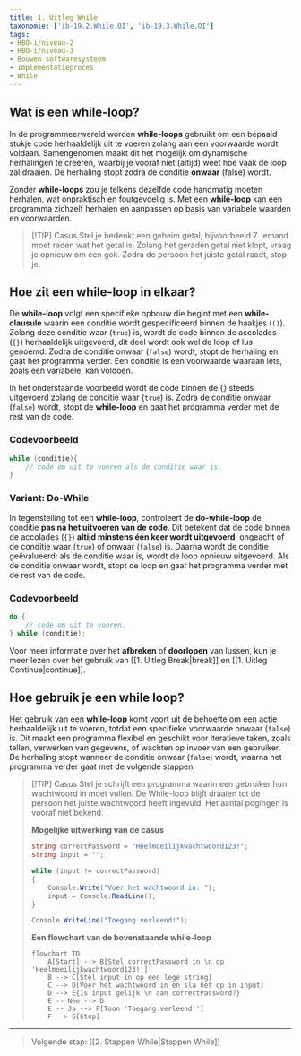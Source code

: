 ```yaml
---
title: 1. Uitleg While
taxonomie: ['ib-19.2.While.OI', 'ib-19.3.While.OI']
tags:
- HBO-i/niveau-2
- HBO-i/niveau-3
- Bouwen softwaresysteem
- Implementatieproces
- While
---
```


## Wat is een while-loop?
In de programmeerwereld worden **while-loops** gebruikt om een bepaald stukje code herhaaldelijk uit te voeren zolang aan een voorwaarde wordt voldaan. Samengenomen maakt dit het mogelijk om dynamische herhalingen te creëren, waarbij je vooraf niet (altijd) weet hoe vaak de loop zal draaien. De herhaling stopt zodra de conditie **onwaar** (false) wordt.

Zonder **while-loops** zou je telkens dezelfde code handmatig moeten herhalen, wat onpraktisch en foutgevoelig is. Met een **while-loop** kan een programma zichzelf herhalen en aanpassen op basis van variabele waarden en voorwaarden.

> [!TIP] Casus
> Stel je bedenkt een geheim getal, bijvoorbeeld 7. Iemand moet raden wat het getal is. Zolang het geraden getal niet klopt, vraag je opnieuw om een gok. Zodra de persoon het juiste getal raadt, stop je.

## Hoe zit een while-loop in elkaar?
De **while-loop** volgt een specifieke opbouw die begint met een **while-clausule** waarin een conditie wordt gespecificeerd binnen de haakjes (`()`). Zolang deze conditie waar (`true`) is, wordt de code binnen de accolades (`{}`) herhaaldelijk uitgevoerd, dit deel wordt ook wel de loop of lus genoemd. Zodra de conditie onwaar (`false`) wordt, stopt de herhaling en gaat het programma verder.
Een conditie is een voorwaarde waaraan iets, zoals een variabele, kan voldoen.

In het onderstaande voorbeeld wordt de code binnen de {} steeds uitgevoerd zolang de conditie waar (`true`) is. Zodra de conditie onwaar (`false`) wordt, stopt de **while-loop** en gaat het programma verder met de rest van de code.

### Codevoorbeeld
```csharp
while (conditie){
    // code om uit te voeren als de conditie waar is.
}
```
### Variant: Do-While
In tegenstelling tot een **while-loop**, controleert de **do-while-loop** de conditie **pas na het uitvoeren van de code**. Dit betekent dat de code binnen de accolades (`{}`) **altijd minstens één keer wordt uitgevoerd**, ongeacht of de conditie waar (`true`) of onwaar (`false`) is. Daarna wordt de conditie geëvalueerd: als de conditie waar is, wordt de loop opnieuw uitgevoerd. Als de conditie onwaar wordt, stopt de loop en gaat het programma verder met de rest van de code.

### Codevoorbeeld
```csharp
do {
    // code om uit te voeren.
} while (conditie);
```

Voor meer informatie over het **afbreken** of **doorlopen** van lussen, kun je meer lezen over het gebruik van [[1. Uitleg Break|break]] en [[1. Uitleg Continue|continue]].

## Hoe gebruik je een while loop?
Het gebruik van een **while-loop** komt voort uit de behoefte om een actie herhaaldelijk uit te voeren, totdat een specifieke voorwaarde onwaar (`false`) is. Dit maakt een programma flexibel en geschikt voor iteratieve taken, zoals tellen, verwerken van gegevens, of wachten op invoer van een gebruiker. De herhaling stopt wanneer de conditie onwaar (`false`) wordt, waarna het programma verder gaat met de volgende stappen.

> [!TIP] Casus
> Stel je schrijft een programma waarin een gebruiker hun wachtwoord in moet vullen. De While-loop blijft draaien tot de persoon het juiste wachtwoord heeft ingevuld. Het aantal pogingen is vooraf niet bekend.
> 
> **Mogelijke uitwerking van de casus**
> ```csharp
> string correctPassword = "Heelmoeilijkwachtwoord123!";
> string input = "";
> 
> while (input != correctPassword)
> {
>     Console.Write("Voer het wachtwoord in: ");
>     input = Console.ReadLine();
> }
> 
> Console.WriteLine("Toegang verleend!");
> ```
> 
> **Een flowchart van de bovenstaande while-loop**
> ```mermaid
> flowchart TD
>     A[Start] --> B[Stel correctPassword in \n op 'Heelmoeilijkwachtwoord123!']
>     B --> C[Stel input in op een lege string]
>     C --> D[Voer het wachtwoord in en sla het op in input]
>     D --> E{Is input gelijk \n aan correctPassword?}
>     E -- Nee --> D
>     E -- Ja --> F[Toon 'Toegang verleend!']
>     F --> G[Stop]
> ```

---

> Volgende stap: [[2. Stappen While|Stappen While]]
